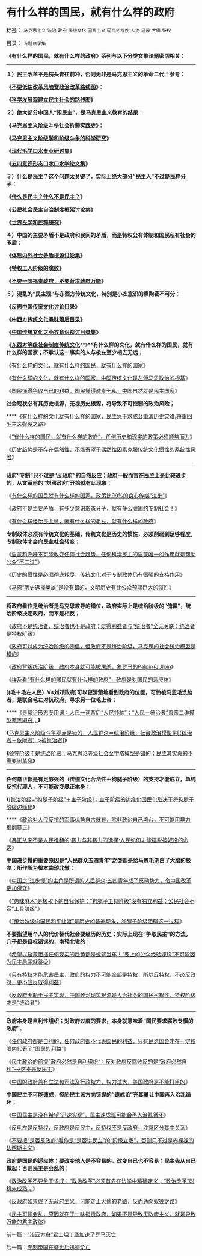 # 有什么样的国民，就有什么样的政府

标签： `马克思主义` `法治` `政府` `传统文化` `国家主义` `国民劣根性` `人治` `启蒙` `犬儒` `特权` 

目录： `专题目录集`

**《有什么样的国民，就有什么样的政府》系列与以下分类文集论题密切相关：**

****

**１）民主改革不是楞头青往前冲，否则无非是马克思主义的革命二代！参考：**

**《**[**不要低估改革风险暨政治改革路线图**](../../../2010/12/4/不要低估改革的政治风险.md)**》：**

**《**[**科学发展观建立民主社会的路线图**](../../../2009/10/8/科学发展观建立和谐社会的策略路线图.md)**》**

**２）绝大部分中国人“闹民主”，是马克思主义教育的结果：**

**《**[**马克思主义阶级斗争社会折腾实践史**](../../../2010/11/27/马克思主义社会实践史.md)**》：**

**《**[**马克思主义阶级学和阶级斗争的科学研究**](http://www.daifumd.com/_daifumd/blog/%E9%A9%AC%E5%85%8B%E6%80%9D%E4%B8%BB%E4%B9%89%E9%98%B6%E7%BA%A7%E5%AD%A6%E5%92%8C%E9%98%B6%E7%BA%A7%E6%96%97%E4%BA%89%E7%9A%84%E7%A7%91%E5%AD%A6%E7%A0%94%E7%A9%B6)**》**

**《**[**现代毛学口水专业研讨集**](../../../2010/8/13/现代毛学口水专业研讨集.md)**》**

**《**[**五四意识形态口水口水学论文集**](../../../2010/8/20/意识形态口水学论文集.md)**》**

**３）什么是民主？这个问题太关键了，实际上绝大部分“民主人”不过是民粹分子：**

**《**[**什么是民主？什么不是民主？**](../../../2009/10/27/讨论集：什么是democracy？什么不是？.md)**》**

**《**[**公民社会民主自治制度框架讨论集**](../../../2009/10/1/公民社会民主自治制度框架讨论集.md)**》**

**《**[**世界左学和民粹研究**](../../../2010/9/11/世界左学和民粹研究.md)**》**

**４）中国的主要矛盾不是政府和民间的矛盾，而是特权公有体制和国民私有社会的矛盾；**

**《**[**体制内外社会矛盾根源讨论集**](../../../2009/10/11/户籍制度真伪矛盾讨论集.md)**》**

**《**[**特权工人阶级的腐败**](../../../2010/10/2/特权工人阶级的腐败.md)**》**

**《[不要一味指责政府，不要苛求政府万能](../../../2010/12/12/不要一味指责政府.md)》**

**５）混乱的“民主观”与东西方传统文化，特别是小农意识的熏陶密不可分：**

**《**[**反思中国传统文化讨论目录**](../../../2010/7/23/反思中国传统文化讨论目录.md)**》**

**《**[**中西方传统文化愚昧落后目录**](http://www.daifumd.com/_daifumd/blog/%E4%B8%AD%E8%A5%BF%E6%96%B9%E4%BC%A0%E7%BB%9F%E6%96%87%E5%8C%96%E6%84%9A%E6%98%A7%E8%90%BD%E5%90%8E%E7%9B%AE%E5%BD%95)**》**

**《**[**中国传统文化之小农意识探讨目录集**](../../../2010/2/28/中国传统文化之小农意识探讨目录集.md)**》**

**《**[**东西方等级社会制度传统文化**](../../../2010/7/17/等级社会制度文化.md)**》****有什么样的文化，就有什么样的国民，就有什么样的国家；不承认这一事实的人与极左至少相去无远**；

《[有什么样的文化，就有什么样的国民，就有什么样的国家](../../../2009/12/31/有什么样的文化，就有什么样的国民.md)》

《[有什么样的文化，就有什么样的国家，中国传统文化是左倾马恩政治的根基](../../../2010/3/3/《大义觉迷录》监督舆论.md)》

《[国民懂得争取自已的利益，国民懂得谴责无私，中国自然就是民主国家](../../../2009/7/7/温总理教导我们：老百姓要争取自已的利益.md)》



**社会现状必有其历史根源，无视历史根源，将导致不可控制的政治风险；**

****《[有什么样的文化就有什么样的国家，民主急于求成会重演历史灾难;将重回毛主义奴役之路](http://hi.baidu.com/darthchn/blog/item/6c2e2b59047954d39c820484.html)》

《[“有什么样的国民，就有什么样的政府”，任何历史和现实的政策必须顺势而为](../../../2010/4/28/大道无为：任何历史和现实的政策必须顺势而为.md)》

《[历史趋势是不存在偶然性，不能寄望于偶然性因素克服传统文化惯性的系统性风险](../../../2010/3/16/历史趋势是不存在偶然性.md)》

****

**政府“专制”只不过是“反政府”的自然反应；政府一般而言在民主上是比较进步的，从文革前的“刘邓政府”开始就有此现象**；

《[有什么样的国民就有什么样的国家，政策比99%的良心传媒“进步”](../../../2010/11/22/加息恐怕难免；责任不在现政策.md)》

《[政府不是主要矛盾，有多少意识形态分子，就有多么顽固的专制社会！](../../../2010/10/14/人权利益和意识形态泾渭分明.md)》

《[有什么样怪胎民主派，就有什么样的毛左，就有什么样的政府](../../../2010/6/1/民主不允许意识形态口号;不要再搞政治运动.md)》



**专制政体必须有传统文化的基础，传统文化是历史的惯性，必须削弱到足够程度，专制政体才会向民主社会转变**；

《[启蒙和呼吁不可能改变任何社会趋势，任何科学民主的启蒙唯一的作用就是帮助公众“不二过”](../../../2010/3/11/民主启蒙只是帮助公众“不二过”.md)》

《[历史的惯性是必须彻底耗尽，传统文化对于专制政体仍有很强的支持作用](../../../2010/3/13/历史惯性耗尽文明才能“升级”.md)》

《[马恩“历史选择英雄”是没有错的，文明历史有比公众预期巨大的惯性](../../../2010/3/11/文明历史有比公众预期巨大的惯性.md)》

****

**将政府看作是统治者是马克思教导的错位，政府实际上是统治阶级的“傀儡”，统治阶级决定政府，而不是相反**；

《[政府不是统治者，统治者也不是政府；既得利益者与“统治者”全无关联；统治者是特权阶级](../../../2010/5/19/既得利益者与“统治者”全无关联.md)》

《[政府可以成为统治阶级的傀儡，但政府不是统治阶级，马克思的社会统治模型是错的](../../../2010/11/30/孔庆东老师玩政治是举重若轻啊.md)》

《[政府背叛统治阶级，政府本身就可能被屠杀，象罗马的Palpin和Ulpin](../../../2010/8/19/首倡人人生而平等的罗马法学家的悲惨结局.md)》

《[埃及看“有什么样的国民就有什么样的政府”，政府是对国民的适应体](../../../2010/4/27/统治者不可能灌输新的观念的同时利于统治.md)》



**[(毛＋毛左人民）Vs刘邓政府]可以更清楚地看到政府的位置，可怜被马恩毛洗脑者，是联合毛左对抗政府，寻求另一位毛上帝；**

****《[是意识形态专用词；人民一词背后“人民领袖”；“人民－统治者”善恶二维模型非黑即白；](../../../2010/5/20/人民领袖人民爱，人民领袖爱人民.md)**》**

**《**[马克思主义阶级斗争观点是错的，人民群众＝统治阶级，社会政治模型是[（统治者＋依附者）>被统治者]](../../../2010/12/2/马克思阶级斗争观点和社会政治模型.md)**》**

**《**[领导阶级不是统治阶级；马克思论等级社会金字塔模型是错的；民主其实真的不需要闹革命](../../../2010/11/30/孔庆东老师玩政治是举重若轻啊.md)**》**

****

**任何暴正都是有足够强的（传统文化合法性＋狗腿子阶级）的支持才能成立，单纯反抗代理人，不可能改变暴正本身**；

**《**[[统治阶级=“狗腿子阶级”＋主子阶级]；主子阶级的边缘化国民化取决于将狗腿子阶级边缘化](../../../2010/9/24/罗马社会摆脱狗腿子工具阶级的经验和教训.md)**》**

****《[政治对人民反抗的军事优势自古就有，除非政治自已垮台，不可能用暴力推翻暴正](../../../2010/9/18/武装到牙齿的美国是不可能被征服的.md)》

《[暴正从来不是人民推翻的;暴力与非暴力的选择;人民如何才能摆脱被奴役的命运](../../../2010/9/18/为什么罗马帝国无法抗拒暴黑幕的落下？.md)》



**中国进步慢的重要原因是“人民群众五四青年”之类都是给马恩毛洗白了大脑的极左；所作所为根本南辕北辙**；

《[中国之“进步慢”的主角是所谓的人民群众;五四青年成了反动势力，令中国改革更加保守](../../../2010/9/25/进步的障碍可能是所谓的“人民群众”.md)》

《[“愚昧麻木”是极权下的自我保护；“狗腿子工具阶级”没有独立利益；公民社会不容“工具阶级”](../../../2010/9/18/罗马帝国的狗腿子工具阶级.md)》

《[“统治阶级向国民和平让渡”是历史的普遍现象，狗腿子阶级阻碍这一过程](../../../2010/8/2/柏拉图乌托邦在历史上的合理性和阶级斗争.md)》



**不要指望用个人的代价替代社会要经历的历史；实际上现在“争取民主”的方法，几乎都是目标错误的，南辕北辙的**；

《[希望以启蒙阻挡任何现实的趋势都是螳臂当车！“要上的公众经验课程”不可能因为民主启蒙就跳级](../../../2010/3/11/希望以启蒙阻挡任何现实的趋势都是螳臂当车！.md)》

《[只有特权才能危害民主，政府的权力不可能全部是特权，所以反特权，不必反政府，更不应反既得利益](../../../2010/7/29/只有特权才能危害市场经济.md)》

《[反政府无助于民主实现，中国政治现实根源是人治社会的国民劣根性，特权阶级才是“统治者”](../../../2010/5/19/既得利益者与“统治者”全无关联.md)》

****

**政府本身是自利性组织；对政府过度的要求，本身就意味着“国民要求腐败专横的政府”**。

《[任何政府都是自利的，任何政府都不代表国民的利益，只有民选国会才在一定权限内代表了“国民的利益”](http://cid-36d976e82bb7123d.spaces.live.com/blog/cns!36D976E82BB7123D!1266.entry)》

《[民主政治的前提“政府必然是自利组织”；反对政府反腐败反的是“政府必然自利”——>这不是反民主](http://darthvad.blog.sohu.com/161146952.html)》

《[中国的政府兼有立法和司法及行政权力，权力过大，美国政府是不能打黑的](../../../2010/7/29/只有特权才能危害市场经济.md)》

**中国民主不可能速成，怪胎民主派方向错误的“速成论”充其量让中国再入治乱循环**；

《[中国民主是没有希望“迅速实现”，民主速成班可能会再入治乱循环](../../../2010/3/21/中国的民主要慢慢来！摸着石头过河是真理！.md)》

《[反毛左是反特权，反政府是反民主，反特权不是反政府，注意区分其中关系](../../../2010/9/14/特权不能反？反蜱虫就是反人类？.md)》

《[不要把“是否反政府”看作是“是否讲民主”的“阶级立场”，否则只不过是赤裸裸的法西斯主义](../../../2010/7/22/想学会批评，就不要发泄.md)》



**政府是国民的适应体；要改变他人是不容易的，改变自已也不容易；民主先从自已做起**：**否则民主是会乱的**；

《[政治改革不要急于求成；“政治改革”必须首先在法学中精确定义；“政治改革”时机未成熟；](http://hi.baidu.com/darthchn/blog/item/7b542e0be41edc1095ca6ba6.html)》

《[反政府如果成了无政府主义，可能走上犬儒的老路，反而通向奴役之路](../../../2010/8/7/犬儒是原始的无政府主义，对战争和城邦的反思.md)》

《[民主可能会乱，原因就在于一味指责政府，如果不是导致无政府主义，就是导致万能的君主政体](../../../2010/5/14/传染性精神病看“民主”确实会乱的.md)》

前一篇：[“诺亚方舟”君士坦丁堡加速了罗马灭亡](../../../2010/12/18/“诺亚方舟”君士坦丁堡加速了罗马灭亡.md)

后一篇：[专制帝国在盛世后迅速沦亡](../../../2010/12/19/专制帝国在盛世后迅速沦亡.md)